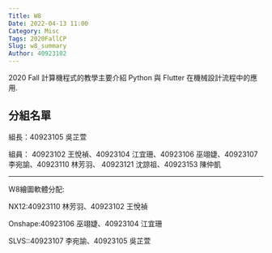 ```yaml
---
Title: W8
Date: 2022-04-13 11:00
Category: Misc
Tags: 2020FallCP
Slug: w8_summary
Author: 40923102
---
```


2020 Fall 計算機程式的教學主要介紹 Python 與 Flutter 在機械設計流程中的應用.

<!-- PELICAN_END_SUMMARY -->

分組名單
----

組長：40923105 吳芷萱

組員：
40923102 王悅禎、40923104 江宜珊、40923106 巫翊婕、40923107 李宛諭、40923110 林芳羽、
40923121 沈諒祖、40923153 陳仲凱

----

W8繪圖軟體分配:

NX12:40923110 林芳羽、40923102 王悅禎

Onshape:40923106 巫翊婕、40923104 江宜珊

SLVS::40923107 李宛諭、40923105 吳芷萱


